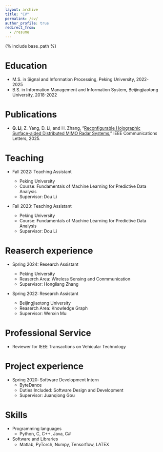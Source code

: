```yaml
---
layout: archive
title: "CV"
permalink: /cv/
author_profile: true
redirect_from:
  - /resume
---
```


{% include base_path %}

Education
======
* M.S. in Signal and Information Processing, Peking University, 2022-2025
* B.S. in Information Management and Information System, Beijingjiaotong University, 2018-2022

Publications
======
* **Q. Li**, Z. Yang, D. Li, and H. Zhang, “[Reconfigurable Holographic Surface-aided Distributed MIMO Radar Systems](https://ieeexplore.ieee.org/abstract/document/10962217),” IEEE Communications
Letters, 2025.

  
Teaching
======
* Fall 2022: Teaching Assistant
  * Peking University
  * Course: Fundamentals of Machine Learning for Predictive Data Analysis
  * Supervisor: Dou Li
  
* Fall 2023: Teaching Assistant
  * Peking University
  * Course: Fundamentals of Machine Learning for Predictive Data Analysis
  * Supervisor: Dou Li


Reaserch experience
======
* Spring 2024: Research Assistant
  * Peking University
  * Reaserch Area: Wireless Sensing and Conmmunication
  * Supervisor: Hongliang Zhang

* Spring 2022: Research Assistant
  * Beijingjiaotong University
  * Reaserch Area: Knowledge Graph
  * Supervisor: Wenxin Mu

Professional Service
======
* Reviewer for IEEE Transactions on Vehicular Technology

Project experience
======
* Spring 2020: Software Development Intern
  * ByteDance
  * Duties Included: Software Design and Development
  * Supervisor: Juanqiong Gou
  

Skills
======
* Programming languages
  * Python, C, C++, Java, C#
* Software and Libraries 
  * Matlab, PyTorch, Numpy, Tensorﬂow, LATEX


